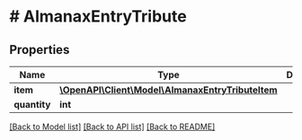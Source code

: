 # # AlmanaxEntryTribute

## Properties

Name | Type | Description | Notes
------------ | ------------- | ------------- | -------------
**item** | [**\OpenAPI\Client\Model\AlmanaxEntryTributeItem**](AlmanaxEntryTributeItem.md) |  | [optional]
**quantity** | **int** |  | [optional]

[[Back to Model list]](../../README.md#models) [[Back to API list]](../../README.md#endpoints) [[Back to README]](../../README.md)
